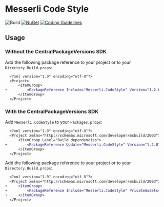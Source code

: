 # Messerli Code Style

![Build](https://github.com/messerli-informatik-ag/code-style/workflows/Build/badge.svg)
[![NuGet](https://img.shields.io/nuget/v/Messerli.CodeStyle.svg)](https://www.nuget.org/packages/Messerli.CodeStyle)
[![Coding Guidelines](https://img.shields.io/badge/coding%20guidelines-website-blueviolet)](https://messerli-informatik-ag.github.io/code-style/)

## Usage

### Without the CentralPackageVersions SDK

Add the following package reference to your project or to your `Directory.Build.props`:

```diff
  <?xml version="1.0" encoding="utf-8"?>
  <Project>
      <ItemGroup>
+         <PackageReference Include="Messerli.CodeStyle" Version="1.2.0" PrivateAssets="all" />
      </ItemGroup>
  </Project>
```

### With the CentralPackageVersions SDK

Add `Messerli.CodeStyle` to your `Packages.props`:
```diff
  <?xml version="1.0" encoding="utf-8"?>
  <Project xmlns="http://schemas.microsoft.com/developer/msbuild/2003">
      <ItemGroup Label="Build dependencies">
+         <PackageReference Update="Messerli.CodeStyle" Version="1.2.0" />
      </ItemGroup>
  </Project>
```

Add the following package reference to your project or to your `Directory.Build.props`:
```diff
  <?xml version="1.0" encoding="utf-8"?>
  <Project xmlns="http://schemas.microsoft.com/developer/msbuild/2003">
+     <ItemGroup>
+         <PackageReference Include="Messerli.CodeStyle" PrivateAssets="all" />
+     </ItemGroup>
  </Project>
```
```


